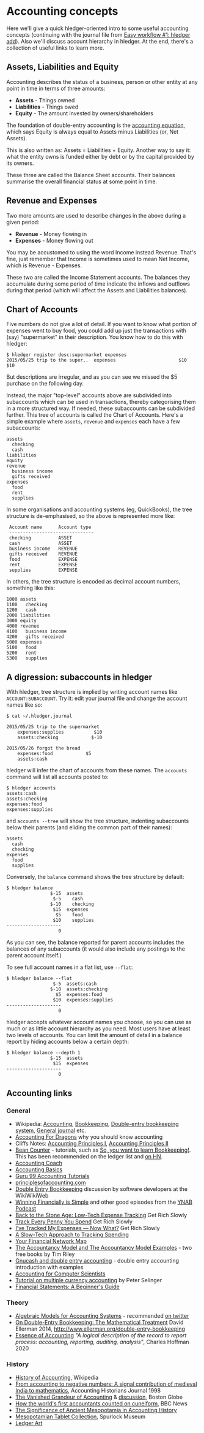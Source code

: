 <!-- toc -->

# Accounting concepts

Here we'll give a quick hledger-oriented intro to some useful accounting concepts
(continuing with the journal file from [Easy workflow #1: hledger add](add.html)).
Also we'll discuss account hierarchy in hledger.
At the end, there's a collection of useful links to learn more.

## Assets, Liabilities and Equity

Accounting describes the status of a business, person or other entity at any point in time in terms of three amounts:

- **Assets**      - Things owned
- **Liabilities** - Things owed
- **Equity**      - The amount invested by owners/shareholders

The foundation of double-entry accounting is the [accounting equation](http://en.wikipedia.org/wiki/accounting_equation), which says
Equity is always equal to Assets minus Liabilities (or, Net Assets).

This is also written as: Assets = Liabilities + Equity.
Another way to say it: what the entity owns is funded either by debt or by the capital provided by its owners.

These three are called the Balance Sheet accounts. Their balances summarise the overall financial status at some point in time.


## Revenue and Expenses

Two more amounts are used to describe changes in the above during a given period:

- **Revenue**     - Money flowing in
- **Expenses**    - Money flowing out

You may be accustomed to using the word Income instead Revenue.
That's fine, just remember that Income is sometimes used to mean Net
Income, which is Revenue - Expenses.

These two are called the Income Statement accounts.  The balances they
accumulate during some period of time indicate the inflows and
outflows during that period (which will affect the Assets and
Liabilities balances).


## Chart of Accounts

Five numbers do not give a lot of detail. If you want to know what
portion of expenses went to buy food, you could add up just the
transactions with (say) "supermarket" in their description. You know how to do this with hledger:

```shell
$ hledger register desc:supermarket expenses
2015/05/25 trip to the super..  expenses                       $10           $10
```

But descriptions are irregular, and as you can see we missed the $5 purchase on the following day.

Instead, the major "top-level" accounts above are subdivided into subaccounts which can be used
in transactions, thereby categorising them in a more structured way.
If needed, these subaccounts can be subdivided further.
This tree of accounts is called the Chart of Accounts. Here's a simple example
where `assets`, `revenue` and `expenses` each have a few subaccounts:

```
assets
  checking
  cash
liabilities
equity
revenue
  business income
  gifts received
expenses
  food
  rent
  supplies
```

In some organisations and accounting systems (eg, QuickBooks), the
tree structure is de-emphasised, so the above is represented more
like:

```
 Account name      Account type
 ------------------------------- 
 checking          ASSET
 cash              ASSET
 business income   REVENUE
 gifts received    REVENUE
 food              EXPENSE
 rent              EXPENSE
 supplies          EXPENSE
```

In others, the tree structure is encoded as decimal account numbers, something like this:

```
1000 assets
1100   checking
1200   cash
2000 liabilities
3000 equity
4000 revenue
4100   business income
4200   gifts received
5000 expenses
5100   food
5200   rent
5300   supplies
```

## A digression: subaccounts in hledger

With hledger, tree structure is implied by writing account names like `ACCOUNT:SUBACCOUNT`.
Try it: edit your journal file and change the account names like so:

```shell
$ cat ~/.hledger.journal

2015/05/25 trip to the supermarket
    expenses:supplies           $10
    assets:checking            $-10

2015/05/26 forgot the bread
    expenses:food            $5
    assets:cash
```

hledger will infer the chart of accounts from these names.
The `accounts` command will list all accounts posted to:
```shell
$ hledger accounts
assets:cash
assets:checking
expenses:food
expenses:supplies
```

and `accounts --tree` will show the tree structure, indenting subaccounts below their parents (and eliding the common part of their names):
```shell
assets
  cash
  checking
expenses
  food
  supplies
```

Conversely, the `balance` command shows the tree structure by default:
```shell
$ hledger balance
                $-15  assets
                 $-5    cash
                $-10    checking
                 $15  expenses
                  $5    food
                 $10    supplies
--------------------
                   0
```

As you can see, the balance reported for parent accounts includes the
balances of any subaccounts (it would also include any postings to the
parent account itself.)

To see full account names in a flat list, use `--flat`:

```shell
$ hledger balance --flat
                 $-5  assets:cash
                $-10  assets:checking
                  $5  expenses:food
                 $10  expenses:supplies
--------------------
                   0
```

hledger accepts whatever account names you choose, so you can use as much or as little account hierarchy as you need.
Most users have at least two levels of accounts.
You can limit the amount of detail in a balance report by hiding accounts below a certain depth:

```shell
$ hledger balance --depth 1
                $-15  assets
                 $15  expenses
--------------------
                   0
```





<!--

### Transactions

A transaction is a movement of money from some account(s) to some
other account(s).  There are many common types of transaction.  A
purchase is where money moves from an asset account to an expense
account.  Eg, buying food.

-->

<!-- TODO make date-independent -->

## Accounting links

### General

- Wikipedia:
 [Accounting](http://en.wikipedia.org/wiki/Accounting),
 [Bookkeeping](http://en.wikipedia.org/wiki/Bookkeeping),
 [Double-entry bookkeeping system](http://en.wikipedia.org/wiki/Double_entry_bookkeeping_system),
 [General journal](http://en.wikipedia.org/wiki/General_journal)
 etc.
- [Accounting For Dragons](http://podcastle.org/2009/10/09/pc-miniature-38-accounting-for-dragons) why you should know accounting
- Cliffs Notes:
  [Accounting Principles I](https://www.cliffsnotes.com/study-guides/accounting/accounting-principles-i),
  [Accounting Principles II](https://www.cliffsnotes.com/study-guides/accounting/accounting-principles-ii)
- [Bean Counter](http://www.dwmbeancounter.com/) - tutorials, such as
  [So, you want to learn Bookkeeping!](http://www.dwmbeancounter.com/tutorial/Tutorial.html).
  This has been recommended on the ledger list and [on HN](https://news.ycombinator.com/item?id=17245101).
- [Accounting Coach](https://www.accountingcoach.com/)
- [Accounting Basics](http://www.accountingverse.com/accounting-basics/)
- [Guru 99 Accounting Tutorials](http://www.guru99.com/accounting.html)
- [principlesofaccounting.com](http://www.principlesofaccounting.com)
- [Double Entry Bookkeeping](http://c2.com/cgi/wiki?DoubleEntryBookkeeping) discussion by software developers at the WikiWikiWeb
- [Winning Financially is Simple](http://directory.libsyn.com/episode/index/show/youneedabudget/id/2657122) and other good episodes from the [YNAB Podcast](http://directory.libsyn.com/shows/view/id/youneedabudget)
- [Back to the Stone Age: Low-Tech Expense Tracking](http://www.getrichslowly.org/blog/2011/02/28/back-to-the-stone-age-low-tech-expense-tracking/) Get Rich Slowly
- [Track Every Penny You Spend](http://www.getrichslowly.org/blog/2006/09/22/track-every-penny-you-spend/) Get Rich Slowly
- [I’ve Tracked My Expenses — Now What?](http://www.getrichslowly.org/blog/2011/04/08/ask-the-readers-ive-tracked-my-expenses-now-what/) Get Rich Slowly
- [A Slow-Tech Approach to Tracking Spending](http://mobile.nytimes.com/2014/05/12/your-money/household-budgeting/a-slow-tech-approach-to-tracking-spending.html)
- [Your Financial Network Map](http://www.bargaineering.com/articles/financial-network-map.html)
- [The Accountancy Model and The Accountancy Model Examples](https://www.google.com/search?hl=en&q=%2B%22The%20Accountancy%20Model%22%20%2B%22The%20Accountancy%20Model%20Examples%22) - two free books by Tim Riley
- [Gnucash and double entry accounting](http://www.austintek.com/gnucash/ncsa-gnucash-talk.html) - double entry accounting introduction with examples
- [Accounting for Computer Scientists](http://martin.kleppmann.com/2011/03/07/accounting-for-computer-scientists.html)
- [Tutorial on multiple currency accounting](http://www.mscs.dal.ca/~selinger/accounting/tutorial.html) by Peter Selinger
- [Financial Statements: A Beginner's Guide](https://www.causal.app/blog/whats-a-financial-statement)

### Theory

- [Algebraic Models for Accounting Systems](https://www.amazon.com/Algebraic-Accounting-Systems-Salvador-Rambaud/dp/9814287113) - recommended [on twitter](https://twitter.com/meekaale/status/1000426850819170304)
- [On Double-Entry Bookkeeping: The Mathematical Treatment](https://arxiv.org/abs/1407.1898) David Ellerman 2014, <http://www.ellerman.org/double-entry-bookkeeping>
- [Essence of Accounting](http://xbrl.squarespace.com/journal/2020/5/12/essence-of-accounting.html?printerFriendly=true) 
  *"A logical description of the record to report process: accounting, reporting, auditing, analysis"*, Charles Hoffman 2020

### History

- [History of Accounting](https://en.wikipedia.org/wiki/History_of_accounting), Wikipedia
- [From accounting to negative numbers: A signal contribution of medieval India to mathematics](https://egrove.olemiss.edu/cgi/viewcontent.cgi?article=1515&context=aah_journal), Accounting Historians Journal 1998
- [The Vanished Grandeur of Accounting](http://www.bostonglobe.com/ideas/2014/06/07/the-vanished-grandeur-accounting/3zcbRBoPDNIryWyNYNMvbO/story.html) & [discussion](https://news.ycombinator.com/item?id=7933746), Boston Globe
- [How the world's first accountants counted on cuneiform](https://www.bbc.com/news/business-39870485), BBC News
- [The Significance of Ancient Mesopotamia in Accounting History](http://www.accountingin.com/accounting-historians-journal/volume-11-number-1/the-significance-of-ancient-mesopotamia-in-accounting-history/)
- [Mesopotamian Tablet Collection](https://www.spurlock.illinois.edu/collections/notable-collections/profiles/mesopotamian-tablet.html), Spurlock Museum
- [Ledger Art](https://www.mpm.edu/research-collections/anthropology/online-collections-research/ledger-art-collection)
